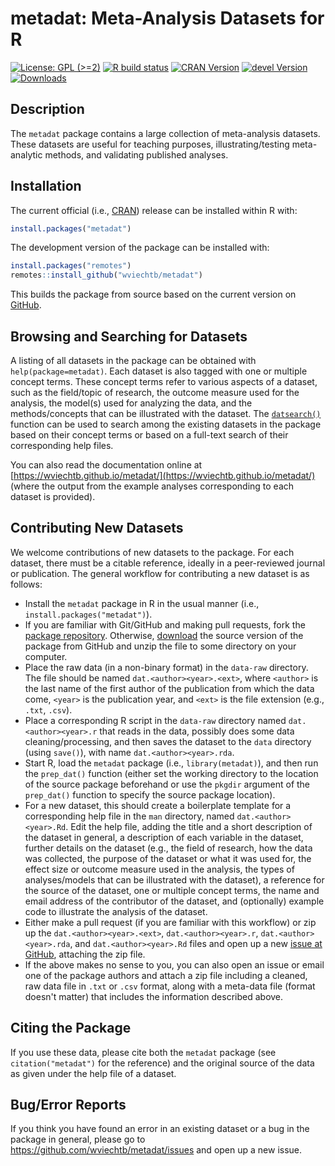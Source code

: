 metadat: Meta-Analysis Datasets for R
=====================================

[![License: GPL (>=2)](https://img.shields.io/badge/license-GPL-blue)](https://www.gnu.org/licenses/old-licenses/gpl-2.0.en.html)
[![R build status](https://github.com/wviechtb/metadat/workflows/R-CMD-check/badge.svg)](https://github.com/wviechtb/metadat/actions)
[![CRAN Version](https://www.r-pkg.org/badges/version/metadat)](https://cran.r-project.org/package=metadat)
[![devel Version](https://img.shields.io/badge/devel-1.5--0-brightgreen.svg)](https://github.com/wviechtb/metadat)
[![Downloads](https://cranlogs.r-pkg.org/badges/grand-total/metadat)](https://cran.r-project.org/package=metadat)

## Description

The `metadat` package contains a large collection of meta-analysis datasets. These datasets are useful for teaching purposes, illustrating/testing meta-analytic methods, and validating published analyses.

## Installation

The current official (i.e., [CRAN](https://cran.r-project.org/package=metadat)) release can be installed within R with:

```r
install.packages("metadat")
```

The development version of the package can be installed with:

```r
install.packages("remotes")
remotes::install_github("wviechtb/metadat")
```

This builds the package from source based on the current version on [GitHub](https://github.com/wviechtb/metadat).

## Browsing and Searching for Datasets

A listing of all datasets in the package can be obtained with `help(package=metadat)`. Each dataset is also tagged with one or multiple concept terms. These concept terms refer to various aspects of a dataset, such as the field/topic of research, the outcome measure used for the analysis, the model(s) used for analyzing the data, and the methods/concepts that can be illustrated with the dataset. The [`datsearch()`](https://wviechtb.github.io/metadat/reference/datsearch.html) function can be used to search among the existing datasets in the package based on their concept terms or based on a full-text search of their corresponding help files.

You can also read the documentation online at [https://wviechtb.github.io/metadat/](https://wviechtb.github.io/metadat/) (where the output from the example analyses corresponding to each dataset is provided).

## Contributing New Datasets

We welcome contributions of new datasets to the package. For each dataset, there must be a citable reference, ideally in a peer-reviewed journal or publication. The general workflow for contributing a new dataset is as follows:

- Install the `metadat` package in R in the usual manner (i.e., `install.packages("metadat")`).
- If you are familiar with Git/GitHub and making pull requests, fork the [package repository](https://github.com/wviechtb/metadat). Otherwise, [download](https://github.com/wviechtb/metadat/archive/master.zip) the source version of the package from GitHub and unzip the file to some directory on your computer.
- Place the raw data (in a non-binary format) in the `data-raw` directory. The file should be named `dat.<author><year>.<ext>`, where `<author>` is the last name of the first author of the publication from which the data come, `<year>` is the publication year, and `<ext>` is the file extension (e.g., `.txt`, `.csv`).
- Place a corresponding R script in the `data-raw` directory named `dat.<author><year>.r` that reads in the data, possibly does some data cleaning/processing, and then saves the dataset to the `data` directory (using `save()`), with name `dat.<author><year>.rda`.
- Start R, load the `metadat` package (i.e., `library(metadat)`), and then run the `prep_dat()` function (either set the working directory to the location of the source package beforehand or use the `pkgdir` argument of the `prep_dat()` function to specify the source package location).
- For a new dataset, this should create a boilerplate template for a corresponding help file in the `man` directory, named `dat.<author><year>.Rd`. Edit the help file, adding the title and a short description of the dataset in general, a description of each variable in the dataset, further details on the dataset (e.g., the field of research, how the data was collected, the purpose of the dataset or what it was used for, the effect size or outcome measure used in the analysis, the types of analyses/models that can be illustrated with the dataset), a reference for the source of the dataset, one or multiple concept terms, the name and email address of the contributor of the dataset, and (optionally) example code to illustrate the analysis of the dataset.
- Either make a pull request (if you are familiar with this workflow) or zip up the `dat.<author><year>.<ext>`, `dat.<author><year>.r`, `dat.<author><year>.rda`, and `dat.<author><year>.Rd` files and open up a new [issue at GitHub](https://github.com/wviechtb/metadat/issues), attaching the zip file.
- If the above makes no sense to you, you can also open an issue or email one of the package authors and attach a zip file including a cleaned, raw data file in `.txt` or `.csv` format, along with a meta-data file (format doesn't matter) that includes the information described above.

## Citing the Package

If you use these data, please cite both the `metadat` package (see `citation("metadat")` for the reference) and the original source of the data as given under the help file of a dataset.

## Bug/Error Reports

If you think you have found an error in an existing dataset or a bug in the package in general, please go to https://github.com/wviechtb/metadat/issues and open up a new issue.
